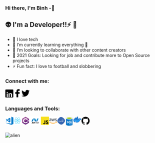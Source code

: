 ### Hi there, I'm Binh -🌱

## 👽 I'm a Developer!!⚡ 👋
- 🔭 I love tech
- 🌱 I’m currently learning everything 🤣
- 👯 I’m looking to collaborate with other content creators
- 🥅 2021 Goals: Looking for job and contribute more to Open Source projects
- ⚡ Fun fact: I love to football and slobbering
### Connect with me:
<a title="Linkedin" target="_blank" href="https://www.linkedin.com/in/vu-binh-7a28a817b/"><img alt="Linkedin" align="left" width="26px" src="https://github.com/Binhhp/binhhp/blob/main/linkedin.png"/></a>
<a title="Facebook" target="_blank" href="https://www.facebook.com/vu.binh.5661/"><img alt="Facebook" align="left" width="26px" src="https://github.com/Binhhp/binhhp/blob/main/facebook.png"/></a>
<a title="Tweeter" target="_blank" href="https://twitter.com/BnhGold3"><img alt="Tweeter" width="26px" src="https://github.com/Binhhp/binhhp/blob/main/tweeter1.png"/></a>

### Languages and Tools:
<img align="left" alt="Visual Studio Code" width="26px" src="https://github.com/Binhhp/binhhp/blob/main/visual-studio-code.png" />
<img align="left" alt="Visual Studio Code" width="26px" src="https://github.com/Binhhp/binhhp/blob/main/react.png" />
<img align="left" alt="Visual Studio Code" width="26px" src="https://github.com/Binhhp/binhhp/blob/main/c%23.png" />
<img align="left" alt="Visual Studio Code" width="36px" src="https://github.com/Binhhp/binhhp/blob/main/asp-net.png" />
<img align="left" alt="Visual Studio Code" width="26px" src="https://github.com/Binhhp/binhhp/blob/main/js1.png" />
<img align="left" alt="Visual Studio Code" width="26px" src="https://github.com/Binhhp/binhhp/blob/main/aws.png" />
<img align="left" alt="Visual Studio Code" width="26px" src="https://github.com/Binhhp/binhhp/blob/main/mysql.png" />
<img align="left" alt="Visual Studio Code" width="26px" src="https://github.com/Binhhp/binhhp/blob/main/sql.png" />
<img align="left" alt="Visual Studio Code" width="26px" src="https://github.com/Binhhp/binhhp/blob/main/docker.png" />
<img align="left" alt="Visual Studio Code" width="26px" src="https://github.com/Binhhp/binhhp/blob/main/github.png" />
<br/><br/><br/>
<img alt="alien" src="https://user-images.githubusercontent.com/55707606/108613728-0fa5c200-7427-11eb-888d-8baf858ea4a3.gif"/>
